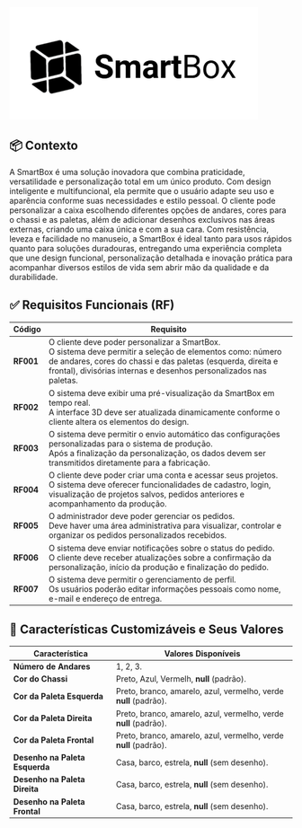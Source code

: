 ![Logo do projeto](SmartBox_code/Front_end_SmartBox/public/LogoProjeto.png)

## 📦 Contexto
A SmartBox é uma solução inovadora que combina praticidade, versatilidade e personalização total em um único produto. Com design inteligente e multifuncional, ela permite que o usuário adapte seu uso e aparência conforme suas necessidades e estilo pessoal. O cliente pode personalizar a caixa escolhendo diferentes opções de andares, cores para o chassi e as paletas, além de adicionar desenhos exclusivos nas áreas externas, criando uma caixa única e com a sua cara. Com resistência, leveza e facilidade no manuseio, a SmartBox é ideal tanto para usos rápidos quanto para soluções duradouras, entregando uma experiência completa que une design funcional, personalização detalhada e inovação prática para acompanhar diversos estilos de vida sem abrir mão da qualidade e da durabilidade.

## ✅ Requisitos Funcionais (RF)
| Código   | Requisito |
|----------|-----------|
| **RF001** | O cliente deve poder personalizar a SmartBox.<br>O sistema deve permitir a seleção de elementos como: número de andares, cores do chassi e das paletas (esquerda, direita e frontal), divisórias internas e desenhos personalizados nas paletas. |
| **RF002** | O sistema deve exibir uma pré-visualização da SmartBox em tempo real.<br>A interface 3D deve ser atualizada dinamicamente conforme o cliente altera os elementos do design. |
| **RF003** | O sistema deve permitir o envio automático das configurações personalizadas para o sistema de produção.<br>Após a finalização da personalização, os dados devem ser transmitidos diretamente para a fabricação. |
| **RF004** | O cliente deve poder criar uma conta e acessar seus projetos.<br>O sistema deve oferecer funcionalidades de cadastro, login, visualização de projetos salvos, pedidos anteriores e acompanhamento da produção. |
| **RF005** | O administrador deve poder gerenciar os pedidos.<br>Deve haver uma área administrativa para visualizar, controlar e organizar os pedidos personalizados recebidos. |
| **RF006** | O sistema deve enviar notificações sobre o status do pedido.<br>O cliente deve receber atualizações sobre a confirmação da personalização, início da produção e finalização do pedido. |
| **RF007** | O sistema deve permitir o gerenciamento de perfil.<br>Os usuários poderão editar informações pessoais como nome, e-mail e endereço de entrega. |

## 🎨 Características Customizáveis e Seus Valores

| Característica          | Valores Disponíveis                                      |
-------------------------|-----------------------------------------------------------|
| **Número de Andares**     | 1, 2, 3.                         |
| **Cor do Chassi**         | Preto, Azul, Vermelh, **null** (padrão).   |
| **Cor da Paleta Esquerda**| Preto, branco, amarelo, azul, vermelho, verde **null** (padrão).   |
| **Cor da Paleta Direita** | Preto, branco, amarelo, azul, vermelho, verde **null** (padrão).  |
| **Cor da Paleta Frontal** | Preto, branco, amarelo, azul, vermelho, verde **null** (padrão).   |
| **Desenho na Paleta Esquerda**  | Casa, barco, estrela, **null** (sem desenho). |
| **Desenho na Paleta Direita**   |  Casa, barco, estrela, **null** (sem desenho). |
| **Desenho na Paleta Frontal**   |  Casa, barco, estrela, **null** (sem desenho).  |

